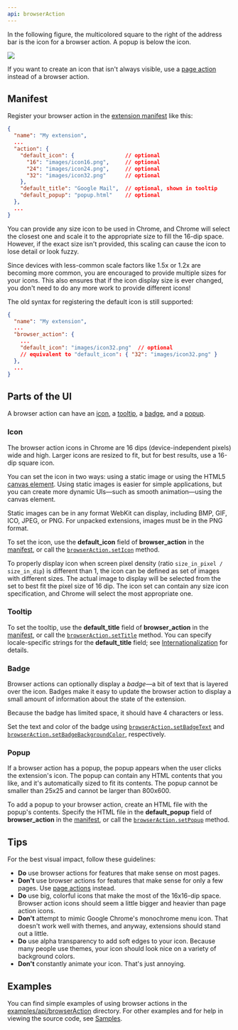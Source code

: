 ```yaml
---
api: browserAction
---
```


In the following figure, the multicolored square to the right of the address bar is the icon for a
browser action. A popup is below the icon.

![](browser-action.png)

If you want to create an icon that isn't always visible, use a [page action][1] instead of a browser
action.

## Manifest

Register your browser action in the [extension manifest][2] like this:

```json
{
  "name": "My extension",
  ...
  "action": {
    "default_icon": {                // optional
      "16": "images/icon16.png",     // optional
      "24": "images/icon24.png",     // optional
      "32": "images/icon32.png"      // optional
    },
    "default_title": "Google Mail",  // optional, shown in tooltip
    "default_popup": "popup.html"    // optional
  },
  ...
}
```

You can provide any size icon to be used in Chrome, and Chrome will select the closest one and scale
it to the appropriate size to fill the 16-dip space. However, if the exact size isn't provided, this
scaling can cause the icon to lose detail or look fuzzy.

Since devices with less-common scale factors like 1.5x or 1.2x are becoming more common, you are
encouraged to provide multiple sizes for your icons. This also ensures that if the icon display size
is ever changed, you don't need to do any more work to provide different icons!

The old syntax for registering the default icon is still supported:

```json
{
  "name": "My extension",
  ...
  "browser_action": {
    ...
    "default_icon": "images/icon32.png"  // optional
    // equivalent to "default_icon": { "32": "images/icon32.png" }
  },
  ...
}
```

## Parts of the UI

A browser action can have an [icon][3], a [tooltip][4], a [badge][5], and a [popup][6].

### Icon

The browser action icons in Chrome are 16 dips (device-independent pixels) wide and high. Larger
icons are resized to fit, but for best results, use a 16-dip square icon.

You can set the icon in two ways: using a static image or using the HTML5 [canvas element][7]. Using
static images is easier for simple applications, but you can create more dynamic UIs—such as
smooth animation—using the canvas element.

Static images can be in any format WebKit can display, including BMP, GIF, ICO, JPEG, or PNG. For
unpacked extensions, images must be in the PNG format.

To set the icon, use the **default_icon** field of **browser_action** in the [manifest][8], or call
the [`browserAction.setIcon`][9] method.

To properly display icon when screen pixel density (ratio `size_in_pixel / size_in_dip`) is
different than 1, the icon can be defined as set of images with different sizes. The actual image to
display will be selected from the set to best fit the pixel size of 16 dip. The icon set can contain
any size icon specification, and Chrome will select the most appropriate one.

### Tooltip

To set the tooltip, use the **default_title** field of **browser_action** in the [manifest][10], or
call the [`browserAction.setTitle`][11] method. You can specify locale-specific strings for the
**default_title** field; see [Internationalization][12] for details.

### Badge

Browser actions can optionally display a _badge_—a bit of text that is layered over the icon.
Badges make it easy to update the browser action to display a small amount of information about the
state of the extension.

Because the badge has limited space, it should have 4 characters or less.

Set the text and color of the badge using [`browserAction.setBadgeText`][13] and
[`browserAction.setBadgeBackgroundColor`][14], respectively.

### Popup

If a browser action has a popup, the popup appears when the user clicks the extension's icon. The
popup can contain any HTML contents that you like, and it's automatically sized to fit its contents.
The popup cannot be smaller than 25x25 and cannot be larger than 800x600.

To add a popup to your browser action, create an HTML file with the popup's contents. Specify the
HTML file in the **default_popup** field of **browser_action** in the [manifest][15], or call the
[`browserAction.setPopup`][16] method.

## Tips

For the best visual impact, follow these guidelines:

- **Do** use browser actions for features that make sense on most pages.
- **Don't** use browser actions for features that make sense for only a few pages. Use [page
  actions][17] instead.
- **Do** use big, colorful icons that make the most of the 16x16-dip space. Browser action icons
  should seem a little bigger and heavier than page action icons.
- **Don't** attempt to mimic Google Chrome's monochrome menu icon. That doesn't work well with
  themes, and anyway, extensions should stand out a little.
- **Do** use alpha transparency to add soft edges to your icon. Because many people use themes, your
  icon should look nice on a variety of background colors.
- **Don't** constantly animate your icon. That's just annoying.

## Examples

You can find simple examples of using browser actions in the [examples/api/browserAction][18]
directory. For other examples and for help in viewing the source code, see [Samples][19].

[1]: /docs/extensions/pageAction
[2]: /docs/extensions/mv2/tabs
[3]: #icon
[4]: #tooltip
[5]: #badge
[6]: #popup
[7]: http://www.whatwg.org/specs/web-apps/current-work/multipage/the-canvas-element.html
[8]: #manifest
[9]: #method-setIcon
[10]: #manifest
[11]: #method-setTitle
[12]: /extensions/i18n
[13]: #method-setBadgeText
[14]: #method-setBadgeBackgroundColor
[15]: #manifest
[16]: #method-setPopup
[17]: /extensions/pageAction
[18]: https://github.com/GoogleChrome/chrome-extensions-samples/tree/master/mv2-archive/api/browserAction/
[19]: /docs/extensions/mv2/samples
